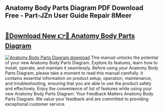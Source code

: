 ## Anatomy Body Parts Diagram PDF Download Free - Part-JZn User Guide Repair 8Meer

# <h2><a href="http://dfqw5nq.blite.top/?on=Anatomy+Body+Parts+Diagram">🔗Download New 👉🔴 Anatomy Body Parts Diagram</a></h2>

[![Anatomy Body Parts Diagram download](https://i.imgur.com/lujVjoI.png)](http://dfqw5nq.blite.top/?on=Anatomy+Body+Parts+Diagram)
This manual unlocks the potential of your new Anatomy Body Parts Diagram. Explore its features, learn how to install, operate, and maintain it seamlessly. Before using your Anatomy Body Parts Diagram, please take a moment to read this manual carefully. It contains essential information on product setup, operation, maintenance, and troubleshooting, ensuring that you are able to use the product safely and effectively. Enjoy the convenience of list of features while using your new Anatomy Body Parts Diagram. Your Feedback Matters Anatomy Body Parts Diagram. We value your feedback and are committed to providing exceptional customer service.
